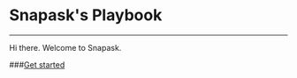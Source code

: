 # Snapask's Playbook
---
Hi there. Welcome to Snapask.

###[Get started](https://github.com/SnapaskProduct/playbook/wiki)
